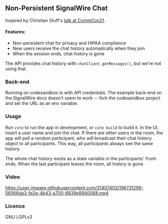 ## Non-Persistent SignalWire Chat

Inspired by Christian Stuff's [talk at CommCon21](https://2021.commcon.xyz/talks/your-state-is-my-state-and-my-state-is-your-state-a-tale-of-webrtc-chat-history-and-shared-p2p-state).

#### Features:
- Non-persistent chat for privacy and HIPAA compliance
- New users receive the chat history automatically when they join
- When the session ends, chat history is gone

The API provides chat history with `chatClient.getMessages()`, but we're not using that.


### Back-end
Running on codesandbox.io with API credentials. The example back-end on the SignalWire docs doesn't seem to work -- fork the codesandbox project and set the URL as an env variable.


### Usage
Run `vite` to run the app in development, or `vite build` to build it. In the UI, insert a user name and join the chat. If there are other users in the room, the app will poll a random participant, who will broadcast their chat history object to all participants. This way, all participants always see the same history.

The whole chat history exists as a state variable in the participants' front-ends. When the last participant leaves the room, all history is gone.


### Video
https://user-images.githubusercontent.com/31407403/196731299-56566da3-fe2e-4b43-a700-6839e8940068.mp4



### Licence
GNU LGPLv3
